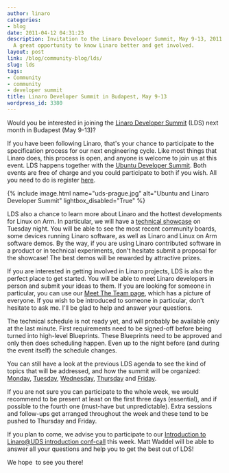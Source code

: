 ```yaml
---
author: linaro
categories:
- blog
date: 2011-04-12 04:31:23
description: Invitation to the Linaro Developer Summit, May 9-13, 2011 in Budapest.
  A great opportunity to know Linaro better and get involved.
layout: post
link: /blog/community-blog/lds/
slug: lds
tags:
- Community
- community
- developer summit
title: Linaro Developer Summit in Budapest, May 9-13
wordpress_id: 3380
---
```


Would you be interested in joining the [Linaro Developer Summit](https://wiki.linaro.org/Events/2011-05-LDS/) (LDS) next month in Budapest (May 9-13)?

If you have been following Linaro, that's your chance to participate to the specification process for our next engineering cycle. Like most things that Linaro does, this process is open, and anyone is welcome to join us at this event. LDS happens together with the [Ubuntu Developer Summit](http://uds.ubuntu.com/). Both events are free of charge and you could participate to both if you wish. All you need to do is register [here](https://wiki.linaro.org/Events/2011-05-LDS/#Registration%20and%20Travel).

{% include image.html name="uds-prague.jpg" alt="Ubuntu and Linaro Developer Summit" lightbox_disabled="True" %}

LDS also a chance to learn more about Linaro and the hottest developments for Linux on Arm. In particular, we will have a [technical showcase](https://wiki.linaro.org/Events/2011-05-LDS/Showcase) on Tuesday night. You will be able to see the most recent community boards, some devices running Linaro software, as well as Linaro and Linux on Arm software demos. By the way, if you are using Linaro contributed software in a product or in technical experiments, don't hesitate submit a proposal for the showcase! The best demos will be rewarded by attractive prizes.

If you are interested in getting involved in Linaro projects, LDS is also the perfect place to get started. You will be able to meet Linaro developers in person and submit your ideas to them. If you are looking for someone in particular, you can use our [Meet The Team page](https://wiki.linaro.org/MeetTheTeam), which has a picture of everyone. If you wish to be introduced to someone in particular, don't hesitate to ask me. I'll be glad to help and answer your questions.

The technical schedule is not ready yet, and will probably be available only at the last minute. First requirements need to be signed-off before being turned into high-level Blueprints. These Blueprints need to be approved and only then does
scheduling happen. Even up to the night before (and during the event itself) the schedule changes.

You can still have a look at the previous LDS agenda to see the kind of topics that will be addressed, and how the summit will be organized: [Monday](http://summit.ubuntu.com/uds-n/2010-10-25/?linaro_only), [Tuesday](http://summit.ubuntu.com/uds-n/2010-10-26/?linaro_only), [Wednesday](http://summit.ubuntu.com/uds-n/2010-10-27/?linaro_only), [Thursday](http://summit.ubuntu.com/uds-n/2010-10-28/?linaro_only) and [Friday](http://summit.ubuntu.com/uds-n/2010-10-29/?linaro_only).

If you are not sure you can participate to the whole week, we would recommend to be present at least on the first three days (essential), and if possible to the fourth one (must-have but unpredictable). Extra sessions and follow-ups get arranged throughout the week and these tend to be pushed to Thursday and Friday.

If you plan to come, we advise you to participate to our [Introduction to Linaro@UDS introduction conf-call](https://wiki.linaro.org/Events/2011-05-LDS/#An%20Introduction%20to%20the%20Linaro@UDS%20Event) this week. Matt Waddel will be able to answer all your questions and help you to get the best out of LDS!

We hope  to see you there!